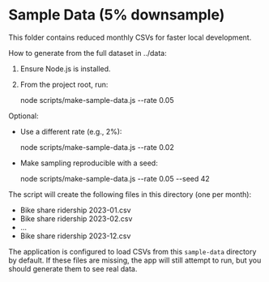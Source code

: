 # Sample Data (5% downsample)

This folder contains reduced monthly CSVs for faster local development.

How to generate from the full dataset in ../data:

1. Ensure Node.js is installed.
2. From the project root, run:

   node scripts/make-sample-data.js --rate 0.05

Optional:

- Use a different rate (e.g., 2%):

   node scripts/make-sample-data.js --rate 0.02

- Make sampling reproducible with a seed:

   node scripts/make-sample-data.js --rate 0.05 --seed 42

The script will create the following files in this directory (one per month):

- Bike share ridership 2023-01.csv
- Bike share ridership 2023-02.csv
- ...
- Bike share ridership 2023-12.csv

The application is configured to load CSVs from this `sample-data` directory by default. If these files are missing, the app will still attempt to run, but you should generate them to see real data.
